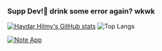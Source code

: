 ### Supp Dev!👋 drink some error again? wkwk

[![Haydar Hilmy's GitHub stats](https://github-readme-stats.vercel.app/api?username=haydar-hilmy&theme=tokyonight)]([https://github.com/haydar-hilmy/](https://haydar-hilmy.github.io/)https://haydar-hilmy.github.io/)
![Top Langs](https://github-readme-stats.vercel.app/api/top-langs/?username=haydar-hilmy&layout=compact&theme=tokyonight)

[![Note App](https://github-readme-stats.vercel.app/api/pin/?username=haydar-hilmy&repo=Note-App)](https://github.com/haydar-hilmy/[github-readme-stats](https://github.com/haydar-hilmy/Note-App)https://github.com/haydar-hilmy/Note-App)
